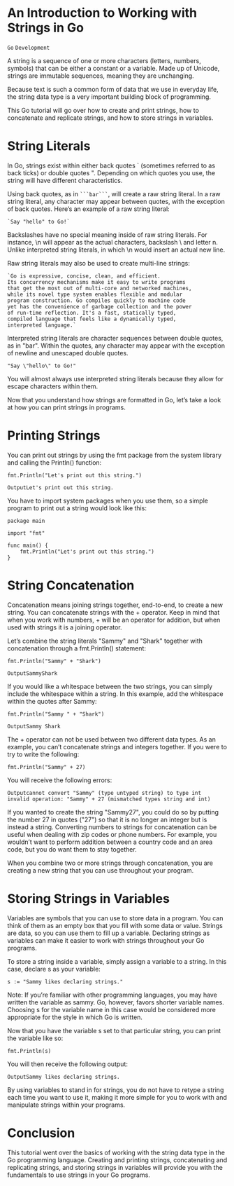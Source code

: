 # An Introduction to Working with Strings in Go

```Go``` ```Development```

A string is a sequence of one or more characters (letters, numbers, symbols) that can be either a constant or a variable. Made up of Unicode, strings are immutable sequences, meaning they are unchanging.


Because text is such a common form of data that we use in everyday life, the string data type is a very important building block of programming.


This Go tutorial will go over how to create and print strings, how to concatenate and replicate strings, and how to store strings in variables.


# String Literals


In Go, strings exist within either back quotes ` (sometimes referred to as back ticks) or double quotes ". Depending on which quotes you use, the string will have different characteristics.


Using back quotes, as in ` ```bar``` `, will create a raw string literal. In a raw string literal, any character may appear between quotes, with the exception of back quotes. Here’s an example of a raw string literal:


```
`Say "hello" to Go!`

```


Backslashes have no special meaning inside of raw string literals. For instance, \n will appear as the actual characters, backslash \ and letter n. Unlike interpreted string literals, in which \n would insert an actual new line.


Raw string literals may also be used to create multi-line strings:


```
`Go is expressive, concise, clean, and efficient.
Its concurrency mechanisms make it easy to write programs
that get the most out of multi-core and networked machines,
while its novel type system enables flexible and modular
program construction. Go compiles quickly to machine code
yet has the convenience of garbage collection and the power
of run-time reflection. It's a fast, statically typed,
compiled language that feels like a dynamically typed,
interpreted language.`

```


Interpreted string literals are character sequences between double quotes, as in "bar". Within the quotes, any character may appear with the exception of newline and unescaped double quotes.


```
"Say \"hello\" to Go!"

```


You will almost always use interpreted string literals because they allow for escape characters within them.


Now that you understand how strings are formatted in Go, let’s take a look at how you can print strings in programs.


# Printing Strings


You can print out strings by using the fmt package from the system library and calling the Println() function:


```
fmt.Println("Let's print out this string.")

```


```
OutputLet's print out this string.

```


You have to import system packages when you use them, so a simple program to print out a string would look like this:


```
package main

import "fmt"

func main() {
	fmt.Println("Let's print out this string.")
}

```


# String Concatenation


Concatenation means joining strings together, end-to-end, to create a new string. You can concatenate strings with the + operator. Keep in mind that when you work with numbers, + will be an operator for addition, but when used with strings it is a joining operator.


Let’s combine the string literals "Sammy" and "Shark" together with concatenation through a fmt.Println() statement:


```
fmt.Println("Sammy" + "Shark")

```


```
OutputSammyShark

```


If you would like a whitespace between the two strings, you can simply include the whitespace within a string. In this example, add the whitespace within the quotes after Sammy:


```
fmt.Println("Sammy " + "Shark")

```


```
OutputSammy Shark

```


The + operator can not be used between two different data types. As an example, you can’t concatenate strings and integers together. If you were to try to write the following:


```
fmt.Println("Sammy" + 27)

```


You will receive the following errors:


```
Outputcannot convert "Sammy" (type untyped string) to type int
invalid operation: "Sammy" + 27 (mismatched types string and int)

```


If you wanted to create the string "Sammy27", you could do so by putting the number 27 in quotes ("27") so that it is no longer an integer but is instead a string. Converting numbers to strings for concatenation can be useful when dealing with zip codes or phone numbers. For example, you wouldn’t want to perform addition between a country code and an area code, but you do want them to stay together.


When you combine two or more strings through concatenation, you are creating a new string that you can use throughout your program.


# Storing Strings in Variables


Variables are symbols that you can use to store data in a program. You can think of them as an empty box that you fill with some data or value. Strings are data, so you can use them to fill up a variable. Declaring strings as variables can make it easier to work with strings throughout your Go programs.


To store a string inside a variable, simply assign a variable to a string. In this case, declare s as your variable:


```
s := "Sammy likes declaring strings."

```



Note: If you’re familiar with other programming languages, you may have written the variable as sammy. Go, however, favors shorter variable names. Choosing s for the variable name in this case would be considered more appropriate for the style in which Go is written.

Now that you have the variable s set to that particular string, you can print the variable like so:


```
fmt.Println(s)

```


You will then receive the following output:


```
OutputSammy likes declaring strings.

```


By using variables to stand in for strings, you do not have to retype a string each time you want to use it, making it more simple for you to work with and manipulate strings within your programs.


# Conclusion


This tutorial went over the basics of working with the string data type in the Go programming language. Creating and printing strings, concatenating and replicating strings, and storing strings in variables will provide you with the fundamentals to use strings in your Go programs.


